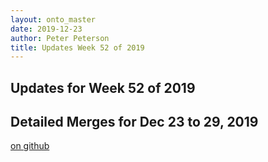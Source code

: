 ```yaml
---
layout: onto_master
date: 2019-12-23
author: Peter Peterson
title: Updates Week 52 of 2019
---
```

Updates for Week 52 of 2019
---------------------------

Detailed Merges for Dec 23 to 29, 2019
--------------------------------------
[on github](https://github.com/mantidproject/mantid/pulls?q=is%3Apr+merged%3A2019-12-24..2019-12-29)

